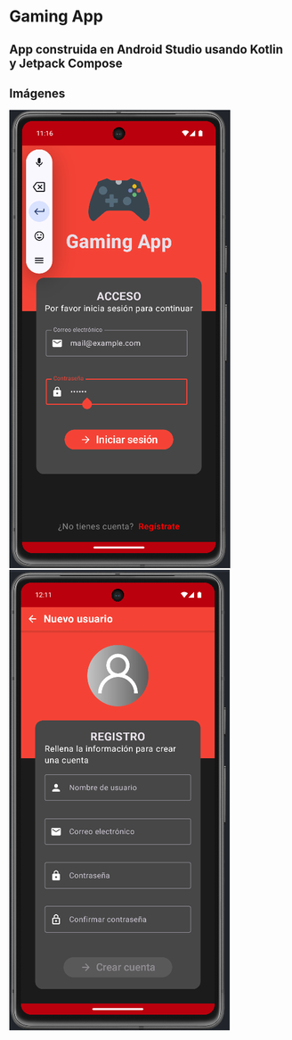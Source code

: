 # Gaming App

## App construida en Android Studio usando Kotlin y Jetpack Compose

## Imágenes
![Login](./login.png)
![Signup](./signup.png)